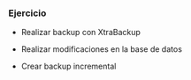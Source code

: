 ### Ejercicio

* Realizar backup con XtraBackup

* Realizar modificaciones en la base de datos

* Crear backup incremental

